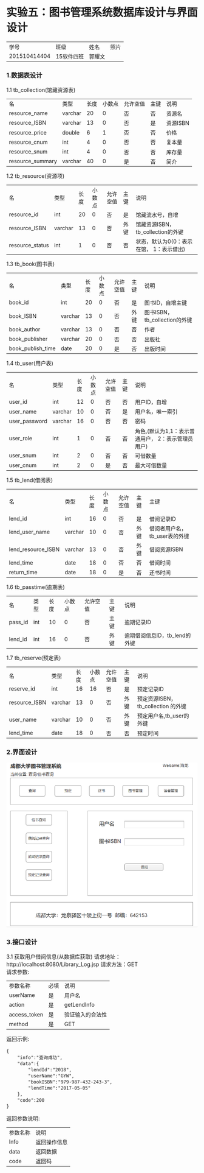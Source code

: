 # 实验五：图书管理系统数据库设计与界面设计
<table>
<tr>
<td>学号</td>
<td>班级</td>
<td>姓名</td>
<td>照片</td>
</tr>
<tr>
<td>201510414404</td>
<td>15软件四班</td>
<td>郭耀文</td>
<td></td>
</tr>
</table>

### 1.数据表设计

1.1 tb_collection(馆藏资源表)
<table>
<tr>
<td> 名</td> <td>类型</td> <td> 长度</td> <td>小数点 </td> <td> 允许空值</td> <td> 主键</td><td> 说明</td>
</tr>
<tr>
<td>resource_name</td><td>varchar</td> <td> 20</td> <td> 0</td> <td>否 </td> <td> 否</td><td> 资源名</td>
<tr>
<tr>
<td>resource_ISBN</td><td>varchar </td> <td>13 </td> <td>0 </td> <td> 否</td> <td>是 </td><td> 资源ISBN</td>
<tr>
<tr>
<td>resource_price</td><td> double</td> <td>6 </td> <td>1 </td> <td> 否</td> <td>否 </td><td> 价格</td>
<tr>
<tr>
<td>resource_cnum</td><td> int</td> <td>4 </td> <td>0 </td> <td>否 </td> <td> 否</td><td> 复本量</td>
<tr>
<tr>
<td>resource_snum</td><td> int</td> <td>4 </td> <td> 0</td> <td> 否</td> <td>否 </td><td> 库存量</td>
<tr>
<tr>
<td>resource_summary</td><td>varchar </td> <td> 40</td> <td> 0</td> <td> 是</td> <td> 否</td><td> 简介</td>
<tr>
</table>

1.2 tb_resource(资源项)

<table>
<tr>
<td> 名</td> <td>类型</td> <td> 长度</td> <td>小数点 </td> <td> 允许空值</td> <td> 主键</td><td> 说明</td>
</tr>

<tr>
<td> resource_id</td> <td>int</td> <td> 20</td> <td>0 </td> <td> 否</td> <td> 是</td><td> 馆藏流水号，自增</td>
</tr>
<tr>
<td> resource_ISBN</td> <td>varchar</td> <td> 13</td> <td>0 </td> <td> 否</td> <td> 外键</td><td> 馆藏资源ISBN，
tb_collection的外键</td>
</tr>
<tr>
<td> resource_status</td> <td>int</td> <td> 1</td> <td>0 </td> <td> 否</td> <td> 否</td><td> 状态，默认为0(0：表示在馆，
1：表示借出)</td>
</tr>

</table>


1.3 tb_book(图书表)

<table>

<tr>
<td> 名</td> <td>类型</td> <td> 长度</td> <td>小数点 </td> <td> 允许空值</td> <td> 主键</td><td> 说明</td>
</tr>

<tr>
<td> book_id</td> <td>int</td> <td> 20</td> <td>0 </td> <td> 否</td> <td> 是</td><td> 图书ID，自增主键</td>
</tr>

<tr>
<td> book_ISBN</td> <td>varchar</td> <td> 13</td> <td>0</td> <td> 否</td> <td> 外键</td><td> 图书ISBN，tb_collection的外键</td>
</tr>
<tr>
<td> book_author</td> <td>varchar</td> <td> 13</td> <td>0 </td> <td> 否</td> <td> 否</td><td> 作者</td>
</tr>
<tr>
<td> book_publisher</td> <td>varchar</td> <td> 20</td> <td>0 </td> <td>否</td> <td> 否</td><td> 出版社</td>
</tr>
<tr>
<td> book_publish_time</td> <td>date</td> <td> 20</td> <td>0 </td> <td> 是</td> <td> 否</td><td> 出版时间</td>
</tr>
<tr>
</table>


1.4 tb_user(用户表)

<table>
<tr>
<td> 名</td> <td>类型</td> <td> 长度</td> <td>小数点 </td> <td> 允许空值</td> <td> 主键</td><td> 说明</td>
</tr>

<tr>
<td> user_id</td> <td>int</td> <td> 12</td> <td>0 </td> <td> 否</td> <td> 否</td><td> 用户ID，自增</td>
</tr>

<tr>
<td> user_name</td> <td>varchar</td> <td> 10</td> <td>0 </td> <td> 否</td> <td> 是</td><td> 用户名，唯一索引</td>
</tr>
<tr>
<td> user_password</td> <td>varchar</td> <td> 16</td> <td>0</td> <td> 否</td> <td> 否</td><td> 密码</td>
</tr>

<tr>
<td> user_role</td> <td>int</td> <td> 1</td> <td>0</td> <td> 否</td> <td> 否</td><td> 角色,(默认为1,1：表示普通用户，
2：表示管理员用户)</td>
</tr>
<tr>
<td> user_snum</td> <td>int</td> <td> 2</td> <td>0 </td> <td> 否</td> <td> 否</td><td> 可借数量</td>
</tr>
<tr>
<td> user_cnum</td> <td>int</td> <td> 2</td> <td>0 </td> <td> 是</td> <td> 否</td><td> 最大可借数量</td>
</tr>
</table>

1.5 tb_lend(借阅表)

<table>

<tr>
<td> 名</td> <td>类型</td> <td> 长度</td> <td>小数点 </td> <td> 允许空值</td> <td> 主键</td><td> 主键</td>
</tr>

<tr>
<td> lend_id</td> <td>int</td> <td> 16</td> <td>0 </td> <td> 否</td> <td> 是</td><td> 借阅记录ID</td>
</tr>
<tr>
<td> lend_user_name</td> <td>varchar</td> <td> 10</td> <td>0 </td> <td> 否</td> <td> 外键</td><td> 借阅者用户名，
tb_user表的外键</td>
</tr>
<tr>
<td> lend_resource_ISBN</td> <td>varchar</td> <td> 13</td> <td>0 </td> <td> 否</td> <td> 外键</td><td> 借阅资源ISBN</td>
</tr>
<tr>
<td> lend_time</td> <td>date</td> <td> 18</td> <td>0 </td> <td> 否</td> <td> 否</td><td> 借阅时间</td>
</tr>
<tr>
<td> return_time</td> <td>date</td> <td> 18</td> <td>0</td> <td> 是</td> <td> 否</td><td> 还书时间</td>
</tr>
</table>


1.6 tb_passtime(逾期表)

<table>

<tr>
<td> 名</td> <td>类型</td> <td> 长度</td> <td>小数点 </td> <td> 允许空值</td> <td> 主键</td><td> 说明</td>
</tr>

<tr>
<td> pass_id</td> <td>int</td> <td> 10</td> <td>0 </td> <td> 否</td> <td> 主键</td><td>逾期记录ID</td>
</tr>

<tr>
<td> lend_id</td> <td>int</td> <td> 16</td> <td>0 </td> <td> 否</td> <td> 外键</td><td>逾期借阅信息ID，tb_lend的外键</td>
</tr>

</table>

1.7 tb_reserve(预定表)

<table>

<tr>
<td> 名</td> <td>类型</td> <td> 长度</td> <td>小数点 </td> <td> 允许空值</td> <td> 主键</td><td> 说明</td>
</tr>

<tr>
<td> reserve_id</td> <td>int</td> <td> 16</td> <td>16</td> <td> 否</td> <td> 是</td><td> 预定记录ID</td>
</tr>

<tr>
<td> resource_ISBN</td> <td>varchar</td> <td> 13</td> <td>0 </td> <td> 否</td> <td> 外键</td><td> 预定资源ISBN，tb_collection
的外键</td>
</tr>

<tr>
<td> user_name</td> <td>varchar</td> <td> 10</td> <td>0 </td> <td> 否</td> <td> 外键</td><td> 预定用户名,tb_user的
外键</td>
</tr>
<tr>
<td> lend_time</td> <td>date</td> <td> 18</td> <td>0 </td> <td> 否</td> <td> 否</td><td> 预定时间</td>
</tr>
</table>

### 2.界面设计


![](./book1.PNG)


### 3.接口设计


3.1 获取用户借阅信息(从数据库获取)
请求地址：http://localhost:8080/Library_Log.jsp
请求方法：GET  
请求参数:  
<table>
<tr>
<td>参数名称</td><td>必填</td><td>说明</td>
</tr>

<tr>
<td>userName</td><td>是</td><td>用户名</td>
</tr>

<tr>
<td>action</td><td>是</td><td>getLendInfo</td>
</tr>

<tr>
<td>access_token</td><td>是</td><td>验证输入的合法性</td>
</tr>

<tr>
<td>method</td><td>是</td><td>GET</td>
</tr>
</table>

返回示例:  
```
{
    "info":"查询成功",
    "data":{ 
        "lendId":"2018",
        "userName":"GYW",
        "bookISBN":"979-987-432-243-3",
        "lendTime":"2017-05-05"
    },
    "code":200
}
```
返回参数说明:  
<table>

<tr>
<td>参数名称</td><td>说明</td>
</tr>

<tr>
<td>Info</td><td>返回操作信息</td>
</tr>

<tr>
<td>data</td><td>返回数据</td>
</tr>

<tr>
<td>code</td><td>返回码</td>
</tr>
</table>




